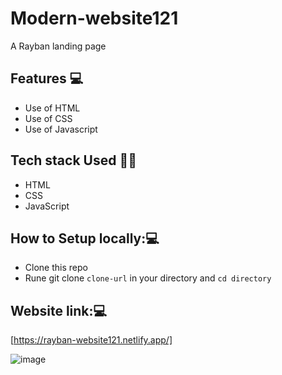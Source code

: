 # Modern-website121
A Rayban landing page
## Features 💻
- Use of HTML
- Use of CSS
- Use of Javascript

## Tech stack Used 🧑‍💻
- HTML
- CSS
- JavaScript

## How to Setup locally:💻
- Clone this repo
- Rune git clone ` clone-url ` in your directory and `cd directory`

## Website link:💻
[https://rayban-website121.netlify.app/]

![image](https://github.com/Siddhi0135/Modern-website121/assets/132739120/5870d67a-00a6-4b5f-8f06-31cbd81c4fc2)


